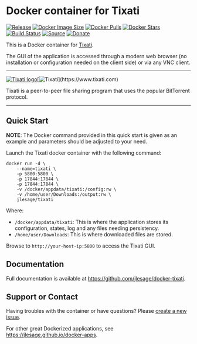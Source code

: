 # Docker container for Tixati
[![Release](https://img.shields.io/github/release/jlesage/docker-tixati.svg?logo=github&style=for-the-badge)](https://github.com/jlesage/docker-tixati/releases/latest)
[![Docker Image Size](https://img.shields.io/docker/image-size/jlesage/tixati/latest?logo=docker&style=for-the-badge)](https://hub.docker.com/r/jlesage/tixati/tags)
[![Docker Pulls](https://img.shields.io/docker/pulls/jlesage/tixati?label=Pulls&logo=docker&style=for-the-badge)](https://hub.docker.com/r/jlesage/tixati)
[![Docker Stars](https://img.shields.io/docker/stars/jlesage/tixati?label=Stars&logo=docker&style=for-the-badge)](https://hub.docker.com/r/jlesage/tixati)
[![Build Status](https://img.shields.io/github/actions/workflow/status/jlesage/docker-tixati/build-image.yml?logo=github&branch=master&style=for-the-badge)](https://github.com/jlesage/docker-tixati/actions/workflows/build-image.yml)
[![Source](https://img.shields.io/badge/Source-GitHub-blue?logo=github&style=for-the-badge)](https://github.com/jlesage/docker-tixati)
[![Donate](https://img.shields.io/badge/Donate-PayPal-green.svg?style=for-the-badge)](https://paypal.me/JocelynLeSage)

This is a Docker container for [Tixati](https://www.tixati.com).

The GUI of the application is accessed through a modern web browser (no
installation or configuration needed on the client side) or via any VNC client.

---

[![Tixati logo](https://images.weserv.nl/?url=raw.githubusercontent.com/jlesage/docker-templates/master/jlesage/images/tixati-icon.png&w=110)](https://www.tixati.com)[![Tixati](https://images.placeholders.dev/?width=192&height=110&fontFamily=monospace&fontWeight=400&fontSize=52&text=Tixati&bgColor=rgba(0,0,0,0.0)&textColor=rgba(121,121,121,1))](https://www.tixati.com)

Tixati is a peer-to-peer file sharing program that uses the popular BitTorrent
protocol.

---

## Quick Start

**NOTE**: The Docker command provided in this quick start is given as an example
and parameters should be adjusted to your need.

Launch the Tixati docker container with the following command:
```shell
docker run -d \
    --name=tixati \
    -p 5800:5800 \
    -p 17844:17844 \
    -p 17844:17844 \
    -v /docker/appdata/tixati:/config:rw \
    -v /home/user/Downloads:/output:rw \
    jlesage/tixati
```

Where:
  - `/docker/appdata/tixati`: This is where the application stores its configuration, states, log and any files needing persistency.
  - `/home/user/Downloads`: This is where downloaded files are stored.

Browse to `http://your-host-ip:5800` to access the Tixati GUI.

## Documentation

Full documentation is available at https://github.com/jlesage/docker-tixati.

## Support or Contact

Having troubles with the container or have questions?  Please
[create a new issue].

For other great Dockerized applications, see https://jlesage.github.io/docker-apps.

[create a new issue]: https://github.com/jlesage/docker-tixati/issues
